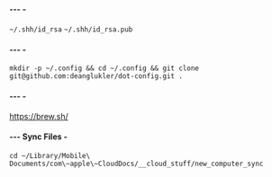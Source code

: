 #### --- -

`~/.shh/id_rsa`
`~/.shh/id_rsa.pub`

#### --- -

`mkdir -p ~/.config && cd ~/.config && git clone git@github.com:deanglukler/dot-config.git .`

#### --- -

https://brew.sh/

#### --- Sync Files -

`cd ~/Library/Mobile\ Documents/com\~apple\~CloudDocs/__cloud_stuff/new_computer_sync`

